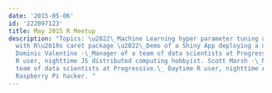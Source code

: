 ```yaml
---
date: '2015-05-06'
id: '222097123'
title: May 2015 R Meetup
description: "Topics: \u2022\_Machine Learning hyper parameter tuning and model fitting
  with R\u2019s caret package \u2022\_Demo of a Shiny App deploying a model\_ Presenters:
  Dominic Valentino -\_Manager of a team of data scientists at Progressive. Daytime
  R user, nighttime JS distributed computing hobbyist. Scott Marsh -\_Manager of a
  team of data scientists at Progressive.\_ Daytime R user, nighttime Arduino \u2013
  Raspberry Pi hacker. "
---
```

